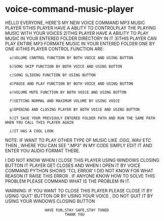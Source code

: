 # voice-command-music-player
HELLO EVERYONE,  HERE'S MY NEW VOICE COMMAND MP3 MUSIC PLAYER 
   1)THIS PLAYER HAVE A ABLITY TO CONTROLPLAY THE PLAYING MUSIC WITH YOUR VOICES
   2)THIS PLAYER HAVE A ABILITY TO PLAY MUSIC IN YOUR ENTERED FOLDER DIRECTORY IN IT
   3)THIS PLAYER CAN PLAY ENTIRE MP3 FORMATE MUSIC IN YOUR ENTERED FOLDER ONE BY ONE
   4)THIS PLAYER CONTROL FUNCTION ARE:
   
      a)VOLUME CONTROL FUNCTION BY BOTH VOICE AND USING BUTTON
      
      b)SONG SKIP FUNCTION BY BOTH VOICE AND USING BUTTON
      
      c)SONG SLIDING FUNCTION BY USING BUTTON
      
      d)PAUSE AND PLAY FUNCTION BY BOTH VOICE AND USING BUTTON
      
      e)VOLUME MUTE FUNCTION BY BOTH VOICE AND USING BUTTON
      
      f)SETTING NORMAL AND MAXIMUM VOLUME BY USING VOICE
      
      g)OPENING AND CLOSING PLAYER BY BOTH VOICE AND USING BUTTON
      
      h)IT SAVE YOUR PREVIOULY ENTERED FOLDER PATH AND RUN THE SAME PATH WHEN YOU CALL THIS PLAYER AGAIN
      
      i)IT HAS A COOL LOOK
      
NOTE:
  IF WANT TO PLAY OTHER TYPE OF MUSIC LIKE .OGG,.WAV ETC THEN , WHERE YOU CAN SEE 
".MP3" IN MY CODE SIMPLY EDIT IT AND ENTER YOU AUDIO FORMAT THERE.

  I DID NOT KNOW WHEN I CLOSE THIS PLAYER USING WINDOWS CLOSING BUTTON IT PLAYER GET
CLOSES AND WHEN I OPEN IT BY VOICE COMMAND PYTHON SHOWS 'TCL ERROR' I DID NOT KNOW 
FOR WHAT REASON IT RAISE THIS ERROR . IF ANYONE KNOW HOW TO SOLVE THIS PROBLEM
PLEASE COMMAND WHAT IS THE PROBLEM IN IT. 

WARNING:
  IF YOU WANT TO CLOSE THIS PLAYER PLEASE CLOSE IT BY USING 'QUIT' BUTTON OR 
BY USING YOUR VOICE , DO NOT QUIT IT BY USING YOUR WINDOWS CLOSING BUTTON


                      HAVE FUN,STAY SAFE,STAY TUNED
                               THANK YOU     
